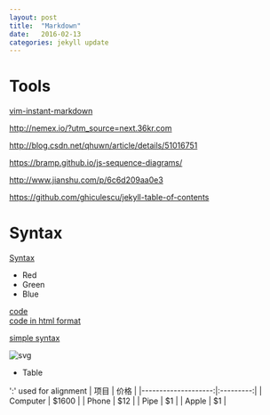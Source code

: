 ```yaml
---
layout: post
title:  "Markdown"
date:   2016-02-13 
categories: jekyll update
---
```


# Tools
[vim-instant-markdown](https://github.com/suan/vim-instant-markdown)

http://nemex.io/?utm_source=next.36kr.com

http://blog.csdn.net/qhuwn/article/details/51016751

https://bramp.github.io/js-sequence-diagrams/

http://www.jianshu.com/p/6c6d209aa0e3

https://github.com/ghiculescu/jekyll-table-of-contents

# Syntax
[Syntax](http://daringfireball.net/projects/markdown/syntax)

*   Red
*   Green
*   Blue

[code](/code_for_post/Panda.cpp)   
<a href="/code_for_post/Panda.cpp">code in html format</a>

[simple syntax](http://jingyan.baidu.com/article/9f7e7ec0510fcc6f29155460.html)

![svg](_includes/icon-github.svg)

* Table

':' used for alignment
|	项目	      |    价格   |
|--------------------:|:---------:|
|	Computer      |    $1600  |
|	Phone	      |    $12    |
|	Pipe	      |    $1     |
|	Apple	      |    $1     |



